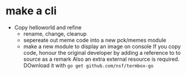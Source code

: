 # make a cli

- Copy helloworld and refine
  - rename, change, cleanup
  - sepereate out meme code into a new pck/memes module
  - make a new module to display an image on console
    If you copy code, honour the original developer by adding  a reference to to source as a remark
    Also an extra external resource is required. DOwnload it with `go get github.com/nsf/termbox-go`

